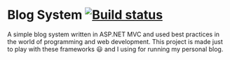 # Blog System [![Build status](https://ci.appveyor.com/api/projects/status/x1p0r5vakejkan7h?svg=true)](https://ci.appveyor.com/project/IvanIvanov/blogsystem)

A simple blog system written in ASP.NET MVC and used best practices in the world of programming and web development.
This project is made just to play with these frameworks :smiley: and I using for running my personal blog.
